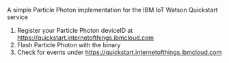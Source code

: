 A simple Particle Photon implementation for the IBM IoT Watson Quickstart service

1. Register your Particle Photon deviceID at https://quickstart.internetofthings.ibmcloud.com
2. Flash Particle Photon with the binary
3. Check for events under https://quickstart.internetofthings.ibmcloud.com


